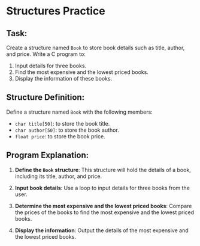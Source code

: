 # Structures Practice

## Task:
Create a structure named `Book` to store book details such as title, author, and price. Write a C program to:
1. Input details for three books.
2. Find the most expensive and the lowest priced books.
3. Display the information of these books.

## Structure Definition:
Define a structure named `Book` with the following members:
- `char title[50]`: to store the book title.
- `char author[50]`: to store the book author.
- `float price`: to store the book price.

## Program Explanation:
1. **Define the `Book` structure**:
   This structure will hold the details of a book, including its title, author, and price.
   
2. **Input book details**:
   Use a loop to input details for three books from the user.
   
3. **Determine the most expensive and the lowest priced books**:
   Compare the prices of the books to find the most expensive and the lowest priced books.
   
4. **Display the information**:
   Output the details of the most expensive and the lowest priced books.